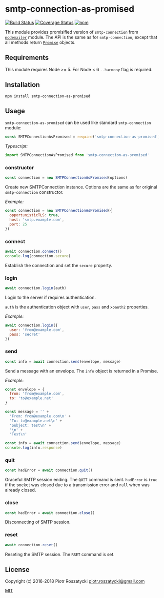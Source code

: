 # smtp-connection-as-promised

[![Build Status](https://secure.travis-ci.org/dex4er/js-smtp-connection-as-promised.svg)](http://travis-ci.org/dex4er/js-smtp-connection-as-promised) [![Coverage Status](https://coveralls.io/repos/github/dex4er/js-smtp-connection-as-promised/badge.svg)](https://coveralls.io/github/dex4er/js-smtp-connection-as-promised) [![npm](https://img.shields.io/npm/v/smtp-connection-as-promised.svg)](https://www.npmjs.com/package/smtp-connection-as-promised)

This module provides promisified version of `smtp-connection` from
[`nodemailer`](https://www.npmjs.com/package/nodemailer) module. The API is the
same as for `smtp-connection`, except that all methods return
[`Promise`](https://developer.mozilla.org/en-US/docs/Web/JavaScript/Reference/Global_Objects/Promise)
objects.

## Requirements

This module requires Node >= 5. For Node < 6 `--harmony` flag is required.

## Installation

```shell
npm install smtp-connection-as-promised
```

## Usage

`smtp-connection-as-promised` can be used like standard `smtp-connection`
module:

```js
const SMTPConnectionAsPromised = require('smtp-connection-as-promised')
```

_Typescript:_

```ts
import SMTPConnectionAsPromised from 'smtp-connection-as-promised'
```

### constructor

```js
const connection = new SMTPConnectionAsPromised(options)
```

Create new SMTPConnection instance. Options are the same as for original
`smtp-connection` constructor.

_Example:_

```js
const connection = new SMTPConnectionAsPromised({
  opportunisticTLS: true,
  host: 'smtp.example.com',
  port: 25
})
```

### connect

```js
await connection.connect()
console.log(connection.secure)
```

Establish the connection and set the `secure` property.

### login

```js
await connection.login(auth)
```

Login to the server if requires authentication.

`auth` is the authentication object with `user`, `pass` and `xoauth2`
properties.

_Example:_

```js
await connection.login({
  user: 'from@example.com',
  pass: 'secret'
})
```

### send

```js
const info = await connection.send(envelope, message)
```

Send a message with an envelope. The `info` object is returned in a Promise.

_Example:_

```js
const envelope = {
  from: 'from@example.com',
  to: 'to@example.net'
}

const message = '' +
  'From: from@example.com\n' +
  'To: to@example.net\n' +
  'Subject: test\n' +
  '\n' +
  'Test\n'

const info = await connection.send(envelope, message)
console.log(info.response)
```

### quit

```js
const hadError = await connection.quit()
```

Graceful SMTP session ending. The `QUIT` command is sent. `hadError` is `true`
if the socket was closed due to a transmission error and `null` when was
already closed.

### close

```js
const hadError = await connection.close()
```

Disconnecting of SMTP session.

### reset

```js
await connection.reset()
```

Reseting the SMTP session. The `RSET` command is set.

## License

Copyright (c) 2016-2018 Piotr Roszatycki <piotr.roszatycki@gmail.com>

[MIT](https://opensource.org/licenses/MIT)
